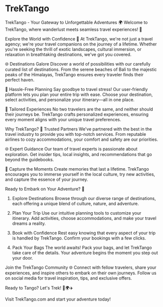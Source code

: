 ﻿# TrekTango
TrekTango - Your Gateway to Unforgettable Adventures 🌍
Welcome to TrekTango, where wanderlust meets seamless travel experiences! 🌟

Explore the World with Confidence 🌄
At TrekTango, we're not just a travel agency; we're your travel companions on the journey of a lifetime. Whether you're seeking the thrill of exotic landscapes, cultural immersion, or relaxation in breathtaking destinations, we've got you covered.

🌐 Destinations Galore
Discover a world of possibilities with our carefully curated list of destinations. From the serene beaches of Bali to the majestic peaks of the Himalayas, TrekTango ensures every traveler finds their perfect haven.

🛫 Hassle-Free Planning
Say goodbye to travel stress! Our user-friendly platform lets you plan your entire trip with ease. Choose your destination, select activities, and personalize your itinerary—all in one place.

🌟 Tailored Experiences
No two travelers are the same, and neither should their journeys be. TrekTango crafts personalized experiences, ensuring every moment aligns with your unique travel preferences.

Why TrekTango?
🤝 Trusted Partners
We've partnered with the best in the travel industry to provide you with top-notch services. From reputable airlines to cozy accommodations, your comfort and safety are our priorities.

🌐 Expert Guidance
Our team of travel experts is passionate about exploration. Get insider tips, local insights, and recommendations that go beyond the guidebooks.

📸 Capture the Moments
Create memories that last a lifetime. TrekTango encourages you to immerse yourself in the local culture, try new activities, and capture the essence of your journey.

Ready to Embark on Your Adventure? 🚀
1. Explore Destinations
Browse through our diverse range of destinations, each offering a unique blend of culture, nature, and adventure.

2. Plan Your Trip
Use our intuitive planning tools to customize your itinerary. Add activities, choose accommodations, and make your travel dreams a reality.

3. Book with Confidence
Rest easy knowing that every aspect of your trip is handled by TrekTango. Confirm your bookings with a few clicks.

4. Pack Your Bags
The world awaits! Pack your bags, and let TrekTango take care of the details. Your adventure begins the moment you step out your door.

Join the TrekTango Community 🌐
Connect with fellow travelers, share your experiences, and inspire others to embark on their own journeys. Follow us on social media for travel inspiration, tips, and exclusive offers.

Ready to Tango? Let's Trek! 🌟🌍✈️

Visit TrekTango.com and start your adventure today!
